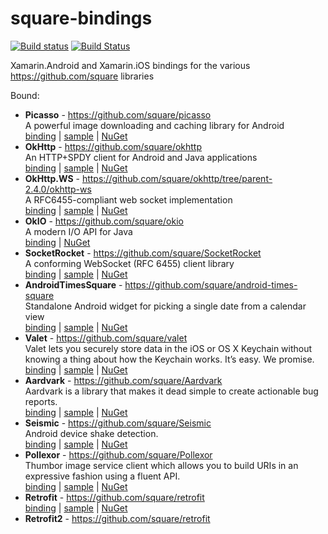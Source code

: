# square-bindings

[![Build status](https://ci.appveyor.com/api/projects/status/ipvvat62k4y2y08e/branch/master?svg=true)](https://ci.appveyor.com/project/mattleibow/square-bindings/branch/master) [![Build Status](https://www.bitrise.io/app/b78abada10217042/status.svg?token=h7fruXhIpxYTwUVGBxoqjw)](https://www.bitrise.io/app/b78abada10217042)

Xamarin.Android and Xamarin.iOS bindings for the various https://github.com/square libraries

Bound:

 - **Picasso** - https://github.com/square/picasso  
   A powerful image downloading and caching library for Android  
   [binding][1] | [sample][2] | [NuGet][10]
 - **OkHttp** - https://github.com/square/okhttp  
   An HTTP+SPDY client for Android and Java applications  
   [binding][3] | [sample][7] | [NuGet][11]
 - **OkHttp.WS** - https://github.com/square/okhttp/tree/parent-2.4.0/okhttp-ws  
   A RFC6455-compliant web socket implementation  
   [binding][5] | [sample][6] | [NuGet][13]
 - **OkIO** - https://github.com/square/okio  
   A modern I/O API for Java  
   [binding][4] | [NuGet][12]    
 - **SocketRocket** - https://github.com/square/SocketRocket  
   A conforming WebSocket (RFC 6455) client library  
   [binding][8] | [sample][9] | [NuGet][14]
 - **AndroidTimesSquare** - https://github.com/square/android-times-square  
   Standalone Android widget for picking a single date from a calendar view  
   [binding][19] | [sample][20] | [NuGet][21]
 - **Valet** - https://github.com/square/valet  
   Valet lets you securely store data in the iOS or OS X Keychain without knowing a thing about how the Keychain works. It’s easy. We promise.  
   [binding][23] | [sample][24] | [NuGet][25]
 - **Aardvark** - https://github.com/square/Aardvark  
   Aardvark is a library that makes it dead simple to create actionable bug reports.  
   [binding][27] | [sample][28] | [NuGet][29]
 - **Seismic** - https://github.com/square/Seismic  
   Android device shake detection.  
   [binding][31] | [sample][32] | [NuGet][33]
 - **Pollexor** - https://github.com/square/Pollexor  
   Thumbor image service client which allows you to build URIs in an expressive fashion using a fluent API.  
   [binding][35] | [sample][36] | [NuGet][37]
 - **Retrofit** - https://github.com/square/retrofit  
   [binding][3] | [sample][7] | [NuGet][11]
 - **Retrofit2** - https://github.com/square/retrofit

[1]:  https://github.com/mattleibow/square-bindings/tree/master/binding/Square.Picasso
[2]:  https://github.com/mattleibow/square-bindings/tree/master/sample/PicassoSample
[3]:  https://github.com/mattleibow/square-bindings/tree/master/binding/Square.OkHttp
[4]:  https://github.com/mattleibow/square-bindings/tree/master/binding/Square.OkIO
[5]:  https://github.com/mattleibow/square-bindings/tree/master/binding/Square.OkHttp.WS
[6]:  https://github.com/mattleibow/square-bindings/tree/master/sample/OkHttpWSSample
[7]:  https://github.com/mattleibow/square-bindings/tree/master/sample/OkHttpSample
[8]:  https://github.com/mattleibow/square-bindings/tree/master/binding/Square.SocketRocket
[9]:  https://github.com/mattleibow/square-bindings/tree/master/sample/SocketRocketSample
[10]: https://www.nuget.org/packages/Square.Picasso
[11]: https://www.nuget.org/packages/Square.OkHttp
[12]: https://www.nuget.org/packages/Square.OkIO
[13]: https://www.nuget.org/packages/Square.OkHttp.WS
[14]: https://www.nuget.org/packages/Square.SocketRocket
[19]: https://github.com/mattleibow/square-bindings/tree/master/binding/Square.AndroidTimesSquare
[20]: https://github.com/mattleibow/square-bindings/tree/master/sample/AndroidTimesSquareSample
[21]: https://www.nuget.org/packages/Square.AndroidTimesSquare
[23]: https://github.com/mattleibow/square-bindings/tree/master/binding/Square.Valet
[24]: https://github.com/mattleibow/square-bindings/tree/master/sample/ValetSample
[25]: https://www.nuget.org/packages/Square.Valet
[27]: https://github.com/mattleibow/square-bindings/tree/master/binding/Square.Aardvark
[28]: https://github.com/mattleibow/square-bindings/tree/master/sample/AardvarkSample
[29]: https://www.nuget.org/packages/Square.Aardvark
[31]: https://github.com/mattleibow/square-bindings/tree/master/binding/Square.Seismic
[32]: https://github.com/mattleibow/square-bindings/tree/master/sample/SeismicSample
[33]: https://www.nuget.org/packages/Square.Seismic
[35]: https://github.com/mattleibow/square-bindings/tree/master/binding/Square.Pollexor
[36]: https://github.com/mattleibow/square-bindings/tree/master/sample/PollexorSample
[37]: https://www.nuget.org/packages/Square.Pollexor
